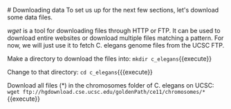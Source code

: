 # Downloading data
To set us up for the next few sections, let's download some data files.

*wget* is a tool for downloading files through HTTP or FTP. It can be used to download entire websites or download multiple files matching a pattern. For now, we will just use it to fetch C. elegans genome files from the UCSC FTP.

Make a directory to download the files into:
```mkdir c_elegans```{{execute}}

Change to that directory:
```cd c_elegans```{{{execute}}

Download all files (*) in the chromosomes folder of C. elegans on UCSC:
```wget ftp://hgdownload.cse.ucsc.edu/goldenPath/ce11/chromosomes/*```{{execute}}

